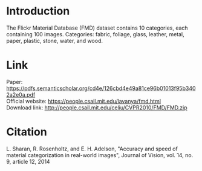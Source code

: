 # Introduction
The Flickr Material Database (FMD) dataset contains 10 categories, each containing 100 images.
Categories: fabric, foliage, glass, leather, metal, paper, plastic, stone, water, and wood. 

# Link
Paper: https://pdfs.semanticscholar.org/cd4e/126cbd4e49a81ce96b01013f95b3402a2e0a.pdf  
Official website: https://people.csail.mit.edu/lavanya/fmd.html  
Download link: http://people.csail.mit.edu/celiu/CVPR2010/FMD/FMD.zip

# Citation
  L. Sharan, R. Rosenholtz, and E. H. Adelson, "Accuracy and speed of material categorization in real-world images", Journal of Vision, vol. 14, no. 9, article 12, 2014

